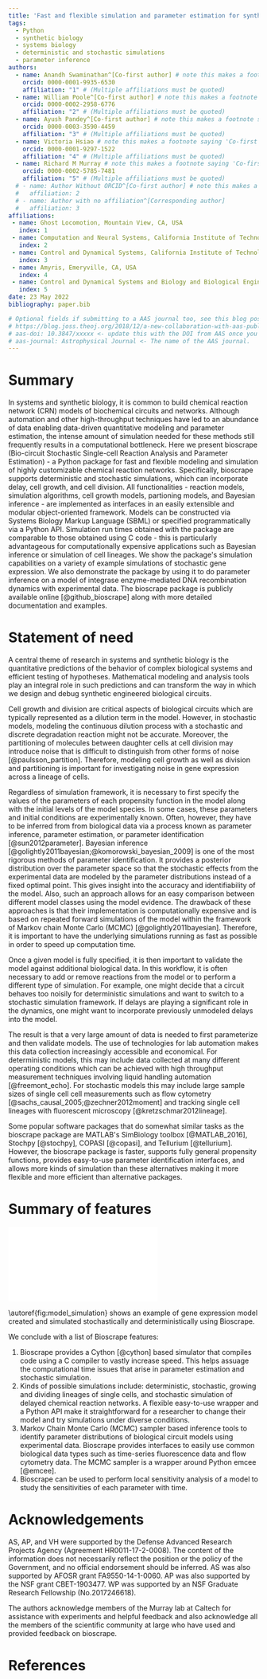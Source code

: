 ```yaml
---
title: 'Fast and flexible simulation and parameter estimation for synthetic biology using bioscrape'
tags:
  - Python
  - synthetic biology
  - systems biology
  - deterministic and stochastic simulations
  - parameter inference
authors:
  - name: Anandh Swaminathan^[Co-first author] # note this makes a footnote saying 'Co-first author'
    orcid: 0000-0001-9935-6530
    affiliation: "1" # (Multiple affiliations must be quoted)
  - name: William Poole^[Co-first author] # note this makes a footnote saying 'Co-first author'
    orcid: 0000-0002-2958-6776
    affiliation: "2" # (Multiple affiliations must be quoted)
  - name: Ayush Pandey^[Co-first author] # note this makes a footnote saying 'Co-first author'
    orcid: 0000-0003-3590-4459
    affiliation: "3" # (Multiple affiliations must be quoted)
  - name: Victoria Hsiao # note this makes a footnote saying 'Co-first author'
    orcid: 0000-0001-9297-1522
    affiliation: "4" # (Multiple affiliations must be quoted)
  - name: Richard M Murray # note this makes a footnote saying 'Co-first author'
    orcid: 0000-0002-5785-7481
    affiliation: "5" # (Multiple affiliations must be quoted)
  # - name: Author Without ORCID^[Co-first author] # note this makes a footnote saying 'Co-first author'
  #   affiliation: 2
  # - name: Author with no affiliation^[Corresponding author]
  #   affiliation: 3
affiliations:
 - name: Ghost Locomotion, Mountain View, CA, USA
   index: 1
 - name: Computation and Neural Systems, California Institute of Technology, Pasadena, CA, USA
   index: 2
 - name: Control and Dynamical Systems, California Institute of Technology, Pasadena, CA, USA
   index: 3
 - name: Amyris, Emeryville, CA, USA
   index: 4
 - name: Control and Dynamical Systems and Biology and Biological Engineering, California Institute of Technology, Pasadena, CA, USA
   index: 5
date: 23 May 2022
bibliography: paper.bib

# Optional fields if submitting to a AAS journal too, see this blog post:
# https://blog.joss.theoj.org/2018/12/a-new-collaboration-with-aas-publishing
# aas-doi: 10.3847/xxxxx <- update this with the DOI from AAS once you know it.
# aas-journal: Astrophysical Journal <- The name of the AAS journal.
---
```


# Summary

In systems and synthetic biology, it is common to build chemical reaction network (CRN) models of biochemical circuits and networks. Although automation and other high-throughput techniques have led to an abundance of data enabling data-driven quantitative modeling and parameter estimation, the intense amount of simulation needed for these methods still frequently results in a computational bottleneck. Here we present bioscrape (Bio-circuit Stochastic Single-cell Reaction Analysis and Parameter Estimation) - a Python package for fast and flexible modeling and simulation of highly customizable chemical reaction networks. Specifically, bioscrape supports deterministic and stochastic simulations, which can incorporate delay, cell growth, and cell division. All functionalities - reaction models, simulation algorithms, cell growth models, partioning models, and Bayesian inference - are implemented as interfaces in an easily extensible and modular object-oriented framework. Models can be constructed via Systems Biology Markup Language (SBML) or specified programmatically via a Python API. Simulation run times obtained with the package are comparable to those obtained using C code - this is particularly advantageous for computationally expensive applications such as Bayesian inference or simulation of cell lineages. We show the package's simulation capabilities on a variety of example simulations of stochastic gene expression. We also demonstrate the package by using it to do parameter inference on a model of integrase enzyme-mediated DNA recombination dynamics with experimental data. The bioscrape package is publicly available online [@github_bioscrape] along with more detailed documentation and examples.



# Statement of need

A central theme of research in systems and synthetic biology is the quantitative predictions of the behavior of complex biological systems and efficient testing of hypotheses. Mathematical modeling and analysis tools play an integral role in such predictions and can transform the way in which we design and debug synthetic engineered biological circuits. 

Cell growth and division are critical aspects of biological circuits which are typically represented as a dilution term in the model. However, in stochastic models, modeling the continuous dilution process with a stochastic and discrete degradation reaction might not be accurate. Moreover, the partitioning of molecules between daughter cells at cell division may introduce noise that is difficult to distinguish from other forms of noise [@paulsson_partition]. Therefore, modeling cell growth as well as division and partitioning is important for investigating noise in gene expression across a lineage of cells.

Regardless of simulation framework, it is necessary to first specify the values of the parameters of each propensity function in the model along with the initial levels of the model species. In some cases, these parameters and initial conditions are experimentally known. Often, however, they have to be inferred from from biological data via a process known as parameter inference, parameter estimation, or parameter identification [@sun2012parameter]. Bayesian inference [@golightly2011bayesian;@komorowski_bayesian_2009] is one of the most rigorous methods of parameter identification. It provides a posterior distribution over the parameter space so that the stochastic effects from the experimental data are modeled by the parameter distributions instead of a fixed optimal point. This gives insight into the accuracy and identifiability of the model. Also, such an approach allows for an easy comparison between different model classes using the model evidence. The drawback of these approaches is that their implementation is computationally expensive and is based on repeated forward simulations of the model within the framework of Markov chain Monte Carlo (MCMC) [@golightly2011bayesian]. Therefore, it is important to have the underlying simulations running as fast as possible in order to speed up computation time.

Once a given model is fully specified, it is then important to validate the model against additional biological data. In this workflow, it is often necessary to add or remove reactions from the model or to perform a different type of simulation. For example, one might decide that a circuit behaves too noisily for deterministic simulations and want to switch to a stochastic simulation framework. If delays are playing a significant role in the dynamics, one might want to incorporate previously unmodeled delays into the model.

The result is that a very large amount of data is needed to first parameterize and then validate models. The use of technologies for lab automation makes this data collection increasingly accessible and economical. For deterministic models, this may include data collected at many different operating conditions which can be achieved with high throughput measurement techniques involving liquid handling automation [@freemont_echo]. For stochastic models this may include large sample sizes of single cell cell measurements such as flow cytometry [@sachs_causal_2005;@zechner2012moment] and tracking single cell lineages with fluorescent microscopy [@kretzschmar2012lineage]. 

Some popular software packages that do somewhat similar tasks as the bioscrape package are MATLAB's SimBiology toolbox [@MATLAB_2016], Stochpy [@stochpy], COPASI [@copasi], and Tellurium [@tellurium]. However, the bioscrape package is faster, supports fully general propensity functions, provides easy-to-use parameter identification interfaces, and allows more kinds of simulation than these alternatives making it more flexible and more efficient than alternative packages.

# Summary of features

![(a) A simple model of gene expression with transcription, translation, mRNA degradation, and protein degradation. The quantity of the gene encoding for mRNA is considered constant and absorbed into the transcription rate $\beta$. (b) Example Python code to construct a CRN model of gene expression using Bioscrape. (c) Models constructed via SBML or the Python API can be easily simulated with results returned as a Pandas Dataframe [@mckinney-proc-scipy-2010]. (d) Deterministic and stochastic simulations (with and without delays) using Bioscrape.The empirical probability distribution and the autocorrelation function for mRNA in the stochastic simulation matches the theoretical Poisson and exponential curve respectively
\label{fig:model_simulation}](examples/joss_figure.pdf)

\autoref{fig:model_simulation} shows an example of gene expression model created and simulated stochastically and deterministically using Bioscrape. 

We conclude with a list of Bioscrape features:

1. Bioscrape provides a Cython [@cython] based simulator that compiles code using a C compiler to vastly increase speed. This helps assuage the computational time issues that arise in parameter estimation and stochastic simulation. 
2. Kinds of possible simulations include: deterministic, stochastic, growing and dividing lineages of single cells, and stochastic simulation of delayed chemical reaction networks. A flexible easy-to-use wrapper and a Python API make it straightforward for a researcher to change their model and try simulations under diverse conditions. 
3. Markov Chain Monte Carlo (MCMC) sampler based inference tools to identify parameter distributions of biological circuit models using experimental data. Bioscrape provides interfaces to easily use common biological data types such as time-series fluorescence data and flow cytometry data. The MCMC sampler is a wrapper around Python emcee [@emcee].
4. Bioscrape can be used to perform local sensitivity analysis of a model to study the sensitivities of each parameter with time.

# Acknowledgements

AS, AP, and VH were supported by the Defense Advanced Research Projects Agency (Agreement HR0011-17-2-0008). The content of the information does not necessarily reflect the position or the policy of the Government, and no official endorsement should be inferred. AS was also supported by AFOSR grant FA9550-14-1-0060. AP was also supported by the NSF grant CBET-1903477.
WP was supported by an NSF Graduate Research Fellowship (No.2017246618).

The authors acknowledge members of the Murray lab at Caltech for assistance with experiments and helpful feedback and also acknowledge all the members of the scientific community at large who have used and provided feedback on bioscrape.


# References
